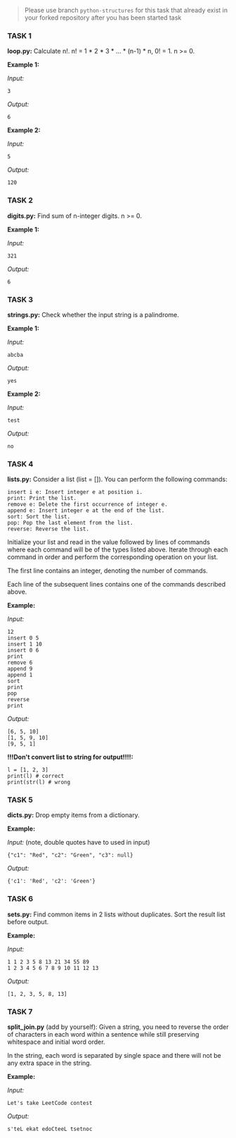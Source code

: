 >Please use branch ```python-structures``` for this task that already exist in your forked repository after you has been started task
### TASK 1
**loop.py:** Calculate n!. n! = 1 * 2 * 3 * … * (n-1) * n,  0! = 1. n >= 0.
 
**Example 1:**

*Input:*

    3

*Output:*

    6
 
**Example 2:**

*Input:*

    5

*Output:*

    120
 
### TASK 2
**digits.py:** Find sum of n-integer digits. n >= 0.
 
**Example 1:**

*Input:*

    321

*Output:*

    6
 
### TASK 3
**strings.py:** Check whether the input string is a palindrome.

**Example 1:**

*Input:*

    abcba

*Output:*

    yes

**Example 2:**

*Input:*

    test

*Output:*

    no
 
### TASK 4
**lists.py:** Consider a list (list = []). You can perform the following commands:

    insert i e: Insert integer e at position i.
    print: Print the list.
    remove e: Delete the first occurrence of integer e.
    append e: Insert integer e at the end of the list.
    sort: Sort the list.
    pop: Pop the last element from the list.
    reverse: Reverse the list.
 
Initialize your list and read in the value followed by lines of commands where each command will be of the  types listed above. Iterate through each command in order and perform the corresponding operation on your list.

The first line contains an integer, denoting the number of commands.

Each line of the subsequent lines contains one of the commands described above.

**Example:**

*Input:*

    12
    insert 0 5
    insert 1 10
    insert 0 6
    print
    remove 6
    append 9
    append 1 
    sort
    print
    pop
    reverse
    print

*Output:*

    [6, 5, 10]
    [1, 5, 9, 10]
    [9, 5, 1]

**!!!Don't convert list to string for output!!!!:**

    l = [1, 2, 3]
    print(l) # correct
    print(str(l) # wrong
 
### TASK 5
**dicts.py:** Drop empty items from a dictionary.

**Example:**

*Input:* (note, double quotes have to used in input)

    {"c1": "Red", "c2": "Green", "c3": null}

*Output:*

    {'c1': 'Red', 'c2': 'Green'}

### TASK 6
**sets.py:** Find common items in 2 lists without duplicates. Sort the result list before output.

**Example:**

*Input:*

    1 1 2 3 5 8 13 21 34 55 89
    1 2 3 4 5 6 7 8 9 10 11 12 13

*Output:*

    [1, 2, 3, 5, 8, 13]

### TASK 7
**split_join.py** (add by yourself): Given a string, you need to reverse the order of characters in each word within a sentence while still preserving whitespace and initial word order.

In the string, each word is separated by single space and there will not be any extra space in the string.

**Example:**

*Input:*

    Let's take LeetCode contest

*Output:*

    s'teL ekat edoCteeL tsetnoc

